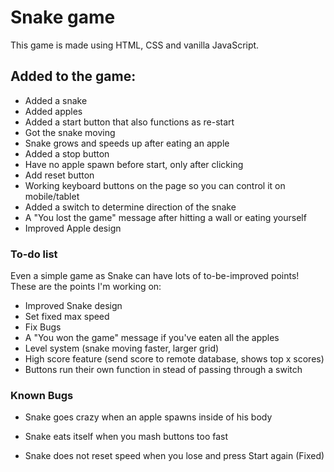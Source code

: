 # Snake game
This game is made using HTML, CSS and vanilla JavaScript.

## Added to the game:
- Added a snake
- Added apples
- Added a start button that also functions as re-start
- Got the snake moving
- Snake grows and speeds up after eating an apple
- Added a stop button
- Have no apple spawn before start, only after clicking
- Add reset button
- Working keyboard buttons on the page so you can control it on mobile/tablet
- Added a switch to determine direction of the snake
- A "You lost the game" message after hitting a wall or eating yourself
- Improved Apple design

### To-do list
Even a simple game as Snake can have lots of to-be-improved points! These are the points I'm working on:
- Improved Snake design
- Set fixed max speed
- Fix Bugs
- A "You won the game" message if you've eaten all the apples
- Level system (snake moving faster, larger grid)
- High score feature (send score to remote database, shows top x scores)
- Buttons run their own function in stead of passing through a switch

### Known Bugs
- Snake goes crazy when an apple spawns inside of his body
- Snake eats itself when you mash buttons too fast

- Snake does not reset speed when you lose and press Start again (Fixed)